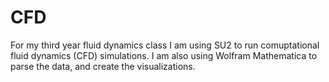 # CFD
For my third year fluid dynamics class I am using SU2 to run comuptational fluid dynamics (CFD) simulations. I am also using Wolfram Mathematica to parse the data, and create the visualizations.
